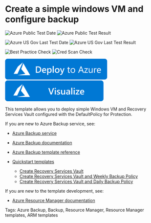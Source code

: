 # Create a simple windows VM and configure backup

![Azure Public Test Date](https://azurequickstartsservice.blob.core.windows.net/badges/101-recovery-services-create-vm-and-configure-backup/PublicLastTestDate.svg)
![Azure Public Test Result](https://azurequickstartsservice.blob.core.windows.net/badges/101-recovery-services-create-vm-and-configure-backup/PublicDeployment.svg)

![Azure US Gov Last Test Date](https://azurequickstartsservice.blob.core.windows.net/badges/101-recovery-services-create-vm-and-configure-backup/FairfaxLastTestDate.svg)
![Azure US Gov Last Test Result](https://azurequickstartsservice.blob.core.windows.net/badges/101-recovery-services-create-vm-and-configure-backup/FairfaxDeployment.svg)

![Best Practice Check](https://azurequickstartsservice.blob.core.windows.net/badges/101-recovery-services-create-vm-and-configure-backup/BestPracticeResult.svg)
![Cred Scan Check](https://azurequickstartsservice.blob.core.windows.net/badges/101-recovery-services-create-vm-and-configure-backup/CredScanResult.svg)

[![Deploy To Azure](https://raw.githubusercontent.com/Azure/azure-quickstart-templates/master/1-CONTRIBUTION-GUIDE/images/deploytoazure.svg?sanitize=true)](https://portal.azure.com/#create/Microsoft.Template/uri/https%3A%2F%2Fraw.githubusercontent.com%2FAzure%2Fazure-quickstart-templates%2Fmaster%2F101-recovery-services-create-vm-and-configure-backup%2Fazuredeploy.json)  [![Visualize](https://raw.githubusercontent.com/Azure/azure-quickstart-templates/master/1-CONTRIBUTION-GUIDE/images/visualizebutton.svg?sanitize=true)](http://armviz.io/#/?load=https%3A%2F%2Fraw.githubusercontent.com%2FAzure%2Fazure-quickstart-templates%2Fmaster%2F101-recovery-services-create-vm-and-configure-backup%2Fazuredeploy.json)

This template allows you to deploy simple Windows VM and Recovery Services Vault configured with the DefaultPolicy for Protection.

If you are new to Azure Backup service, see:

- [Azure Backup service](https://azure.microsoft.com/services/backup/)
- [Azure Backup documentation](https://docs.microsoft.com/azure/backup/)
- [Azure Backup template reference](https://docs.microsoft.com/azure/templates/microsoft.recoveryservices/allversions)
- [Quickstart templates](https://azure.microsoft.com/resources/templates/?resourceType=Microsoft.Recoveryservices&pageNumber=1&sort=Popular)

    - [Create Recovery Services Vault](https://github.com/Azure/azure-quickstart-templates/tree/master/101-recovery-services-vault-create)
    - [Create Recovery Services Vault and Weekly Backup Policy](https://github.com/Azure/azure-quickstart-templates/tree/master/101-recovery-services-weekly-backup-policy-create)
    - [Create Recovery Services Vault and Daily Backup Policy](https://github.com/Azure/azure-quickstart-templates/tree/master/101-recovery-services-daily-backup-policy-create)

If you are new to the template development, see:

- [Azure Resource Manager documentation](https://docs.microsoft.com/en-us/azure/azure-resource-manager/)

Tags: Azure Backup, Backup, Resource Manager, Resource Manager templates, ARM templates


